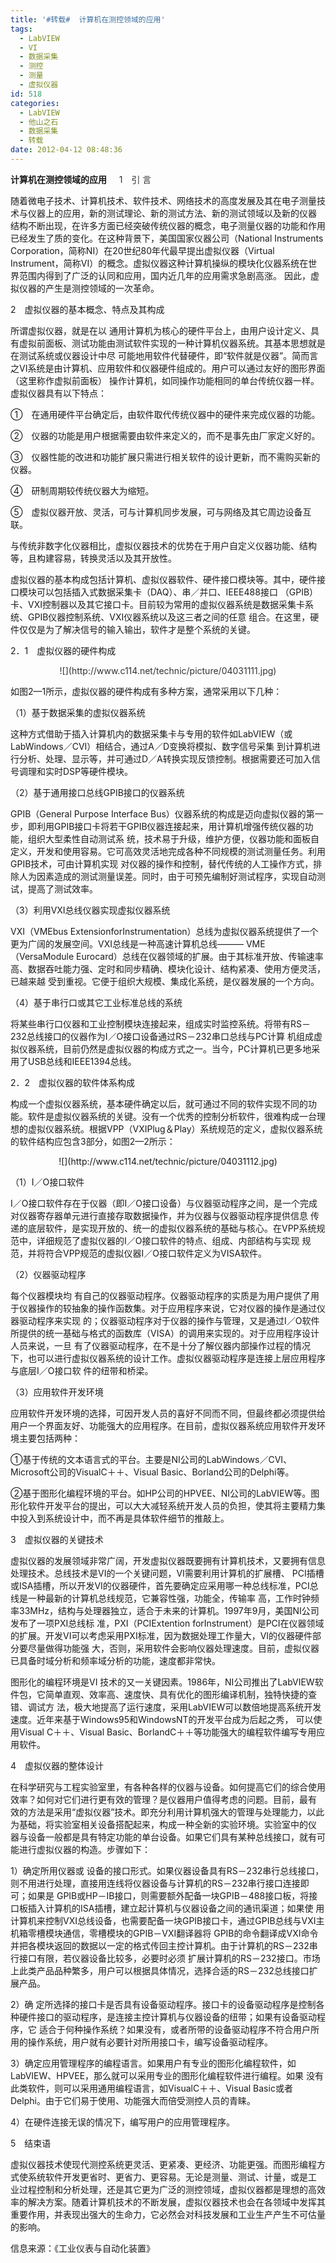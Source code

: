 ```yaml
---
title: '#转载#  计算机在测控领域的应用'
tags:
  - LabVIEW
  - VI
  - 数据采集
  - 测控
  - 测量
  - 虚拟仪器
id: 518
categories:
  - LabVIEW
  - 他山之石
  - 数据采集
  - 转载
date: 2012-04-12 08:48:36
---
```


**计算机在测控领域的应用**
<span style="color: #333333;">    1　引 言

随着微电子技术、计算机技术、软件技术、网络技术的高度发展及其在电子测量技术与仪器上的应用，新的测试理论、新的测试方法、新的测试领域以及新的仪器 结构不断出现，在许多方面已经突破传统仪器的概念，电子测量仪器的功能和作用已经发生了质的变化。在这种背景下，美国国家仪器公司（National Instruments Corporation，简称NI）在20世纪80年代最早提出虚拟仪器（Virtual Instrument，简称VI）的概念。虚拟仪器这种计算机操纵的模块化仪器系统在世界范围内得到了广泛的认同和应用，国内近几年的应用需求急剧高涨。 因此，虚拟仪器的产生是测控领域的一次革命。

2　虚拟仪器的基本概念、特点及其构成

所谓虚拟仪器，就是在以 通用计算机为核心的硬件平台上，由用户设计定义、具有虚拟前面板、测试功能由测试软件实现的一种计算机仪器系统。其基本思想就是在测试系统或仪器设计中尽 可能地用软件代替硬件，即“软件就是仪器”。简而言之VI系统是由计算机、应用软件和仪器硬件组成的。用户可以通过友好的图形界面（这里称作虚拟前面板） 操作计算机，如同操作功能相同的单台传统仪器一样。虚拟仪器具有以下特点：

①　在通用硬件平台确定后，由软件取代传统仪器中的硬件来完成仪器的功能。

②　仪器的功能是用户根据需要由软件来定义的，而不是事先由厂家定义好的。

③　仪器性能的改进和功能扩展只需进行相关软件的设计更新，而不需购买新的仪器。

④　研制周期较传统仪器大为缩短。

⑤　虚拟仪器开放、灵活，可与计算机同步发展，可与网络及其它周边设备互联。

与传统非数字化仪器相比，虚拟仪器技术的优势在于用户自定义仪器功能、结构等，且构建容易，转换灵活以及其开放性。

虚拟仪器的基本构成包括计算机、虚拟仪器软件、硬件接口模块等。其中，硬件接口模块可以包括插入式数据采集卡（DAQ）、串／并口、IEEE488接口 （GPIB）卡、VXI控制器以及其它接口卡。目前较为常用的虚拟仪器系统是数据采集卡系统、GPIB仪器控制系统、VXI仪器系统以及这三者之间的任意 组合。在这里，硬件仅仅是为了解决信号的输入输出，软件才是整个系统的关键。

2．1　虚拟仪器的硬件构成

</span>

<center><span style="color: #333333;">![](http://www.c114.net/technic/picture/04031111.jpg)</span></center>

如图2—1所示，虚拟仪器的硬件构成有多种方案，通常采用以下几种：

（1）基于数据采集的虚拟仪器系统

这种方式借助于插入计算机内的数据采集卡与专用的软件如LabVIEW（或LabWindows／CVI）相结合，通过A／D变换将模拟、数字信号采集 到计算机进行分析、处理、显示等，并可通过D／A转换实现反馈控制。根据需要还可加入信号调理和实时DSP等硬件模块。

（2）基于通用接口总线GPIB接口的仪器系统

GPIB（General Purpose Interface Bus）仪器系统的构成是迈向虚拟仪器的第一步，即利用GPIB接口卡将若干GPIB仪器连接起来，用计算机增强传统仪器的功能，组织大型柔性自动测试系 统，技术易于升级，维护方便，仪器功能和面板自定义，开发和使用容易。它可高效灵活地完成各种不同规模的测试测量任务。利用GPIB技术，可由计算机实现 对仪器的操作和控制，替代传统的人工操作方式，排除人为因素造成的测试测量误差。同时，由于可预先编制好测试程序，实现自动测试，提高了测试效率。

（3）利用VXI总线仪器实现虚拟仪器系统

VXI（VMEbus ExtensionforInstrumentation）总线为虚拟仪器系统提供了一个更为广阔的发展空间。VXI总线是一种高速计算机总线——— VME（VersaModule Eurocard）总线在仪器领域的扩展。由于其标准开放、传输速率高、数据吞吐能力强、定时和同步精确、模块化设计、结构紧凑、使用方便灵活，已越来越 受到重视。它便于组织大规模、集成化系统，是仪器发展的一个方向。

（4）基于串行口或其它工业标准总线的系统

将某些串行口仪器和工业控制模块连接起来，组成实时监控系统。将带有RS－232总线接口的仪器作为I／O接口设备通过RS－232串口总线与PC计算 机组成虚拟仪器系统，目前仍然是虚拟仪器的构成方式之一。当今，PC计算机已更多地采用了USB总线和IEEE1394总线。

2．2　虚拟仪器的软件体系构成

构成一个虚拟仪器系统，基本硬件确定以后，就可通过不同的软件实现不同的功能。软件是虚拟仪器系统的关键。没有一个优秀的控制分析软件，很难构成一台理 想的虚拟仪器系统。根据VPP（VXIPlug＆Play）系统规范的定义，虚拟仪器系统的软件结构应包含3部分，如图2—2所示：

<center>![](http://www.c114.net/technic/picture/04031112.jpg)</center>

（1）I／O接口软件

I／O接口软件存在于仪器（即I／O接口设备）与仪器驱动程序之间，是一个完成对仪器寄存器单元进行直接存取数据操作，并为仪器与仪器驱动程序提供信息 传递的底层软件，是实现开放的、统一的虚拟仪器系统的基础与核心。在VPP系统规范中，详细规范了虚拟仪器的I／O接口软件的特点、组成、内部结构与实现 规范，并将符合VPP规范的虚拟仪器I／O接口软件定义为VISA软件。

（2）仪器驱动程序

每个仪器模块均 有自己的仪器驱动程序。仪器驱动程序的实质是为用户提供了用于仪器操作的较抽象的操作函数集。对于应用程序来说，它对仪器的操作是通过仪器驱动程序来实现 的；仪器驱动程序对于仪器的操作与管理，又是通过I／O软件所提供的统一基础与格式的函数库（VISA）的调用来实现的。对于应用程序设计人员来说，一旦 有了仪器驱动程序，在不是十分了解仪器内部操作过程的情况下，也可以进行虚拟仪器系统的设计工作。虚拟仪器驱动程序是连接上层应用程序与底层I／O接口软 件的纽带和桥梁。

（3）应用软件开发环境

应用软件开发环境的选择，可因开发人员的喜好不同而不同，但最终都必须提供给用户一个界面友好、功能强大的应用程序。在目前，虚拟仪器系统应用软件开发环境主要包括两种：

①基于传统的文本语言式的平台。主要是NI公司的LabWindows／CVI、Microsoft公司的VisualC＋＋、Visual Basic、Borland公司的Delphi等。

②基于图形化编程环境的平台。如HP公司的HPVEE、NI公司的LabVIEW等。图形化软件开发平台的提出，可以大大减轻系统开发人员的负担，使其将主要精力集中投入到系统设计中，而不再是具体软件细节的推敲上。

3　虚拟仪器的关键技术

虚拟仪器的发展领域非常广阔，开发虚拟仪器既要拥有计算机技术，又要拥有信息处理技术。总线技术是VI的一个关键问题，VI需要利用计算机的扩展槽、 PCI插槽或ISA插槽，所以开发VI的仪器硬件，首先要确定应采用哪一种总线标准，PCI总线是一种最新的计算机总线规范，它兼容性强，功能全，传输率 高，工作时钟频率33MHz，结构与处理器独立，适合于未来的计算机。1997年9月，美国NI公司发布了一项PXI总线标 准，PXI（PCIExtention forInstrument）是PCI在仪器领域的扩展。开发VI可以考虑采用PXI标准，因为数据处理工作量大，VI的仪器硬件部分要尽量做得功能强 大，否则，采用软件会影响仪器处理速度。目前，虚拟仪器已具备时域分析和频率域分析的功能，速度都非常快。

图形化的编程环境是VI 技术的又一关键因素。1986年，NI公司推出了LabVIEW软件包，它简单直观、效率高、速度快、具有优化的图形编译机制，独特快捷的查错、调试方 法，极大地提高了运行速度，采用LabVIEW可以数倍地提高系统开发速度。近年来基于Windows95和WindowsNT的开发平台成为后起之秀， 可以使用Visual C＋＋、Visual Basic、BorlandC＋＋等功能强大的编程软件编写专用应用软件。

4　虚拟仪器的整体设计

在科学研究与工程实验室里，有各种各样的仪器与设备。如何提高它们的综合使用效率？如何对它们进行更有效的管理？是仪器用户值得考虑的问题。目前，最有 效的方法是采用“虚拟仪器”技术。即充分利用计算机强大的管理与处理能力，以此为基础，将实验室相关设备搭配起来，构成一种全新的实验环境。实验室中的仪 器与设备一般都是具有特定功能的单台设备。如果它们具有某种总线接口，就有可能进行虚拟仪器的构造。步骤如下：

1）确定所用仪器或 设备的接口形式。如果仪器设备具有RS－232串行总线接口，则不用进行处理，直接用连线将仪器设备与计算机的RS－232串行接口连接即可；如果是 GPIB或HP－IB接口，则需要额外配备一块GPIB－488接口板，将接口板插入计算机的ISA插槽，建立起计算机与仪器设备之间的通讯渠道；如果使 用计算机来控制VXI总线设备，也需要配备一块GPIB接口卡，通过GPIB总线与VXI主机箱零槽模块通信，零槽模块的GPIB－VXI翻译器将 GPIB的命令翻译成VXI命令并把各模块返回的数据以一定的格式传回主控计算机。由于计算机的RS－232串行接口有限，若仪器设备比较多，必要时必须 扩展计算机的RS－232接口。市场上此类产品品种繁多，用户可以根据具体情况，选择合适的RS－232总线接口扩展产品。

2）确 定所选择的接口卡是否具有设备驱动程序。接口卡的设备驱动程序是控制各种硬件接口的驱动程序，是连接主控计算机与仪器设备的纽带；如果有设备驱动程序，它 适合于何种操作系统？如果没有，或者所带的设备驱动程序不符合用户所用的操作系统，用户就有必要针对所用接口卡，编写设备驱动程序。

3）确定应用管理程序的编程语言。如果用户有专业的图形化编程软件，如LabVIEW、HPVEE，那么就可以采用专业的图形化编程软件进行编程。如果 没有此类软件，则可以采用通用编程语言，如VisualC＋＋、Visual Basic或者Delphi。由于它们易于使用、功能强大而倍受测控人员的青睐。

4）在硬件连接无误的情况下，编写用户的应用管理程序。

5　结束语

虚拟仪器技术使现代测控系统更灵活、更紧凑、更经济、功能更强。而图形编程方式使系统软件开发更省时、更省力、更容易。无论是测量、测试、计量，或是工 业过程控制和分析处理，还是其它更为广泛的测控领域，虚拟仪器都是理想的高效率的解决方案。随着计算机技术的不断发展，虚拟仪器技术也会在各领域中发挥其 重要作用，并表现出强大的生命力，它必然会对科技发展和工业生产产生不可估量的影响。

信息来源：《工业仪表与自动化装置》